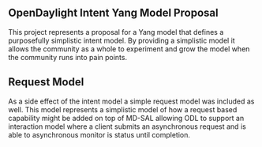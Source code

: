OpenDaylight Intent Yang Model Proposal
---

This project represents a proposal for a Yang model that defines a purposefully simplistic intent model. By providing
a simplistic model it allows the community as a whole to experiment and grow the model when the community runs into
pain points. 

Request Model
---
As a side effect of the intent model a simple request model was included as well. This model represents a simplistic
model of how a request based capability might be added on top of MD-SAL allowing ODL to support an interaction model
where a client submits an asynchronous request and is able to asynchronous monitor is status until completion.